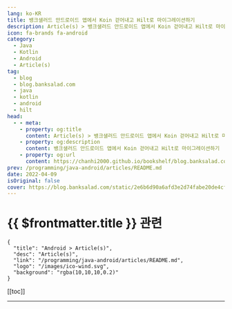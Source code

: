 ```yaml
---
lang: ko-KR
title: 뱅크샐러드 안드로이드 앱에서 Koin 걷어내고 Hilt로 마이그레이션하기
description: Article(s) > 뱅크샐러드 안드로이드 앱에서 Koin 걷어내고 Hilt로 마이그레이션하기
icon: fa-brands fa-android
category:
  - Java
  - Kotlin
  - Android
  - Article(s)
tag: 
  - blog
  - blog.banksalad.com
  - java
  - kotlin
  - android
  - hilt
head:
  - - meta:
    - property: og:title
      content: Article(s) > 뱅크샐러드 안드로이드 앱에서 Koin 걷어내고 Hilt로 마이그레이션하기
    - property: og:description
      content: 뱅크샐러드 안드로이드 앱에서 Koin 걷어내고 Hilt로 마이그레이션하기
    - property: og:url
      content: https://chanhi2000.github.io/bookshelf/blog.banksalad.com/migrate-from-koin-to-hilt.html
prev: /programming/java-android/articles/README.md
date: 2022-04-09
isOriginal: false
cover: https://blog.banksalad.com/static/2e6b6d90a6afd3e2d74fabe20de4cf95/3b654/cover.webp
---
```


# {{ $frontmatter.title }} 관련

```component VPCard
{
  "title": "Android > Article(s)",
  "desc": "Article(s)",
  "link": "/programming/java-android/articles/README.md",
  "logo": "/images/ico-wind.svg",
  "background": "rgba(10,10,10,0.2)"
}
```

[[toc]]

---

<SiteInfo
  name="뱅크샐러드 안드로이드 앱에서 Koin 걷어내고 Hilt로 마이그레이션하기 | 뱅크샐러드"
  desc="뱅크샐러드 안드로이드 앱에서 Koin 걷어내고 Hilt로 마이그레이션하기"
  url="https://blog.banksalad.com/tech/migrate-from-koin-to-hilt/"
  logo="https://blog.banksalad.com/favicon-32x32.png?v=a0f8dfab85709bd32e8bfd56c885f0fe"
  preview="https://blog.banksalad.com/static/2e6b6d90a6afd3e2d74fabe20de4cf95/3b654/cover.webp"/>

